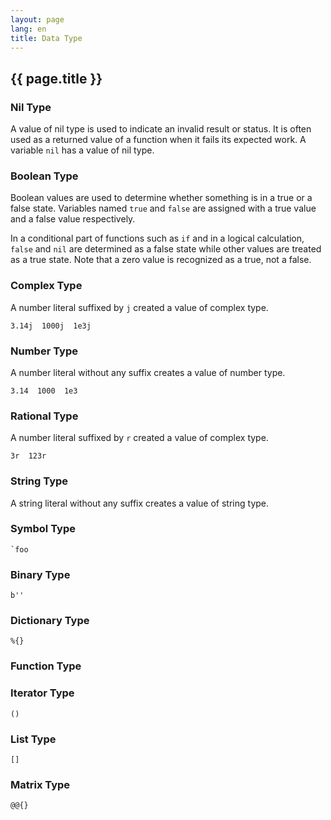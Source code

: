 ```yaml
---
layout: page
lang: en
title: Data Type
---
```


{{ page.title }}
----------------

### Nil Type

A value of nil type is used to indicate an invalid result or status.
It is often used as a returned value of a function when it fails its expected work.
A variable `nil` has a value of nil type.

### Boolean Type

Boolean values are used to determine whether something is in a true or a false state.
Variables named `true` and `false` are assigned with a true value and a false value respectively.

In a conditional part of functions such as `if` and in a logical calculation,
`false` and `nil` are determined as a false state while other values are treated as a true state.
Note that a zero value is recognized as a true, not a false.

### Complex Type

A number literal suffixed by `j` created a value of complex type.

    3.14j  1000j  1e3j

### Number Type

A number literal without any suffix creates a value of number type.

    3.14  1000  1e3

### Rational Type

A number literal suffixed by `r` created a value of complex type.

    3r  123r

### String Type

A string literal without any suffix creates a value of string type.

### Symbol Type

    `foo

### Binary Type

    b''

### Dictionary Type

    %{}

### Function Type

### Iterator Type

    ()

### List Type

    []

### Matrix Type

    @@{}
